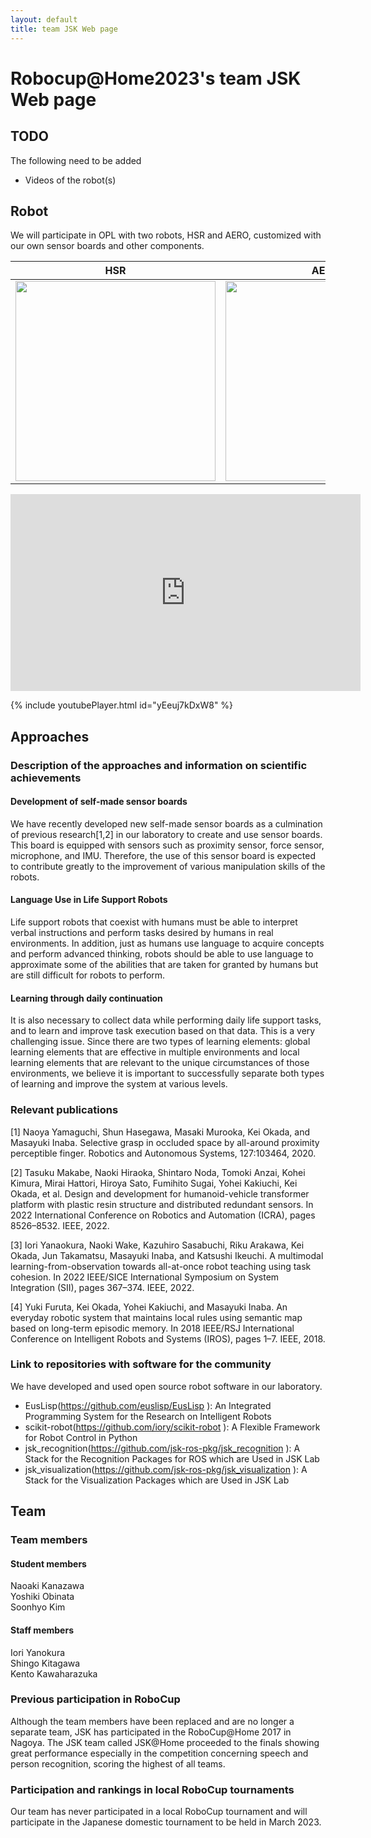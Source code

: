```yaml
---
layout: default
title: team JSK Web page
---
```


# Robocup@Home2023's team JSK Web page

## TODO
The following need to be added

* Videos of the robot(s)

## Robot

We will participate in OPL with two robots, HSR and AERO, customized with our own sensor boards and other components.  

| HSR | AERO |
| -- | -- |
| <img src="https://user-images.githubusercontent.com/38127823/206926553-aab0e839-a0c4-4029-b184-328016057b72.jpg" width="320px"> | <img src="https://user-images.githubusercontent.com/38127823/206926422-c34efc73-2fe3-4d1e-af9a-f50092f1f65c.jpg" width="320px"> |

<iframe width="560" height="315" src="https://www.youtube.com/embed/yEeuj7kDxW8" title="YouTube video player" frameborder="0" allow="accelerometer; autoplay; clipboard-write; encrypted-media; gyroscope; picture-in-picture" allowfullscreen></iframe>

{% include youtubePlayer.html id="yEeuj7kDxW8" %}

## Approaches

### Description of the approaches and information on scientific achievements

#### Development of self-made sensor boards
We have recently developed new self-made sensor boards as a culmination of previous research[1,2] in our laboratory to create and use sensor boards. This board is equipped with sensors such as proximity sensor, force sensor, microphone, and IMU. Therefore, the use of this sensor board is expected to contribute greatly to the improvement of various manipulation skills of the robots.

#### Language Use in Life Support Robots
Life support robots that coexist with humans must be able to interpret verbal instructions and perform tasks desired by humans in real environments. In addition, just as humans use language to acquire concepts and perform advanced thinking, robots should be able to use language to approximate some of the abilities that are taken for granted by humans but are still difficult for robots to perform.

#### Learning through daily continuation
It is also necessary to collect data while performing daily life support tasks, and to learn and improve task execution based on that data. This is a very challenging issue. Since there are two types of learning elements: global learning elements that are effective in multiple environments and local learning elements that are relevant to the unique circumstances of those environments, we believe it is important to successfully separate both types of learning and improve the system at various levels.

### Relevant publications

[1] Naoya Yamaguchi, Shun Hasegawa, Masaki Murooka, Kei Okada, and Masayuki Inaba. Selective grasp in occluded space by all-around proximity perceptible finger. Robotics and Autonomous Systems, 127:103464, 2020.  

[2] Tasuku Makabe, Naoki Hiraoka, Shintaro Noda, Tomoki Anzai, Kohei Kimura, Mirai Hattori, Hiroya Sato, Fumihito Sugai, Yohei Kakiuchi, Kei Okada, et al. Design and development for humanoid-vehicle transformer platform with plastic resin structure and distributed redundant sensors. In 2022 International Conference on Robotics and Automation (ICRA), pages 8526–8532. IEEE, 2022.  

[3] Iori Yanaokura, Naoki Wake, Kazuhiro Sasabuchi, Riku Arakawa, Kei Okada, Jun Takamatsu, Masayuki Inaba, and Katsushi Ikeuchi. A multimodal learning-from-observation towards all-at-once robot teaching using task cohesion. In 2022 IEEE/SICE International Symposium on System Integration (SII), pages 367–374. IEEE, 2022.  

[4] Yuki Furuta, Kei Okada, Yohei Kakiuchi, and Masayuki Inaba. An everyday robotic system that maintains local rules using semantic map based on long-term episodic memory. In 2018 IEEE/RSJ International Conference on Intelligent Robots and Systems (IROS), pages 1–7. IEEE, 2018.

### Link to repositories with software for the community

We have developed and used open source robot software in our laboratory.

- EusLisp(https://github.com/euslisp/EusLisp ): An Integrated Programming System for the Research on Intelligent Robots
- scikit-robot(https://github.com/iory/scikit-robot ): A Flexible Framework for Robot Control in Python
- jsk_recognition(https://github.com/jsk-ros-pkg/jsk_recognition ): A Stack for the Recognition Packages for ROS which are Used in JSK Lab
- jsk_visualization(https://github.com/jsk-ros-pkg/jsk_visualization ): A Stack for the Visualization Packages which are Used in JSK Lab 

## Team

### Team members
#### Student members
Naoaki Kanazawa  
Yoshiki Obinata  
Soonhyo Kim  

#### Staff members
Iori Yanokura  
Shingo Kitagawa  
Kento Kawaharazuka  

### Previous participation in RoboCup

Although the team members have been replaced and are no longer a separate team, JSK has participated in the RoboCup@Home 2017 in Nagoya. The JSK team called JSK@Home proceeded to the finals showing great performance especially in the competition concerning speech and person recognition, scoring the highest of all teams.

### Participation and rankings in local RoboCup tournaments

Our team has never participated in a local RoboCup tournament and will participate in the Japanese domestic tournament to be held in March 2023.